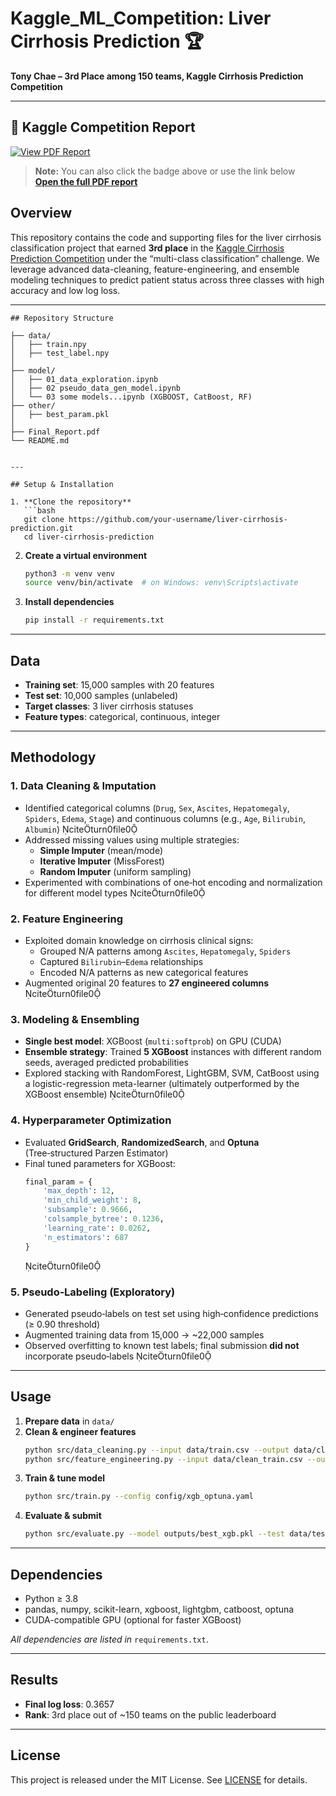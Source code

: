 

# Kaggle_ML_Competition: Liver Cirrhosis Prediction 🏆

**Tony Chae – 3rd Place among 150 teams, Kaggle Cirrhosis Prediction Competition**

---
## 📄 Kaggle Competition Report

[![View PDF Report](https://img.shields.io/badge/View%20Report-PDF-blue?style=flat-square&logo=adobe)](Kaggle%20Report.pdf)

> **Note:** You can also click the badge above or use the link below  
> [**Open the full PDF report**](Kaggle%20Report.pdf)
>

## Overview

This repository contains the code and supporting files for the liver cirrhosis classification project that earned **3rd place** in the [Kaggle Cirrhosis Prediction Competition](https://www.kaggle.com/competitions) under the “multi-class classification” challenge. We leverage advanced data-cleaning, feature-engineering, and ensemble modeling techniques to predict patient status across three classes with high accuracy and low log loss.

---
```
## Repository Structure

├── data/
│   ├── train.npy
│   ├── test_label.npy
│   
├── model/
│   ├── 01_data_exploration.ipynb
│   ├── 02 pseudo_data_gen_model.ipynb
│   └── 03 some models...ipynb (XGBOOST, CatBoost, RF)
├── other/
│   ├── best_param.pkl
│   
├── Final_Report.pdf
└── README.md


---

## Setup & Installation

1. **Clone the repository**  
   ```bash
   git clone https://github.com/your-username/liver-cirrhosis-prediction.git
   cd liver-cirrhosis-prediction
   ```

2. **Create a virtual environment**  
   ```bash
   python3 -m venv venv
   source venv/bin/activate  # on Windows: venv\Scripts\activate
   ```

3. **Install dependencies**  
   ```bash
   pip install -r requirements.txt
   ```

---

## Data

- **Training set**: 15,000 samples with 20 features  
- **Test set**: 10,000 samples (unlabeled)  
- **Target classes**: 3 liver cirrhosis statuses  
- **Feature types**: categorical, continuous, integer 

---

## Methodology

### 1. Data Cleaning & Imputation  
- Identified categorical columns (`Drug`, `Sex`, `Ascites`, `Hepatomegaly`, `Spiders`, `Edema`, `Stage`) and continuous columns (e.g., `Age`, `Bilirubin`, `Albumin`) citeturn0file0  
- Addressed missing values using multiple strategies:
  - **Simple Imputer** (mean/mode)
  - **Iterative Imputer** (MissForest)
  - **Random Imputer** (uniform sampling)
- Experimented with combinations of one‑hot encoding and normalization for different model types citeturn0file0

### 2. Feature Engineering  
- Exploited domain knowledge on cirrhosis clinical signs:
  - Grouped N/A patterns among `Ascites`, `Hepatomegaly`, `Spiders`
  - Captured `Bilirubin`–`Edema` relationships
  - Encoded N/A patterns as new categorical features
- Augmented original 20 features to **27 engineered columns** citeturn0file0

### 3. Modeling & Ensembling  
- **Single best model**: XGBoost (`multi:softprob`) on GPU (CUDA)  
- **Ensemble strategy**: Trained **5 XGBoost** instances with different random seeds, averaged predicted probabilities  
- Explored stacking with RandomForest, LightGBM, SVM, CatBoost using a logistic-regression meta-learner (ultimately outperformed by the XGBoost ensemble) citeturn0file0

### 4. Hyperparameter Optimization  
- Evaluated **GridSearch**, **RandomizedSearch**, and **Optuna** (Tree‑structured Parzen Estimator)  
- Final tuned parameters for XGBoost:  
  ```python
  final_param = {
      'max_depth': 12,
      'min_child_weight': 8,
      'subsample': 0.9666,
      'colsample_bytree': 0.1236,
      'learning_rate': 0.0262,
      'n_estimators': 687
  }
  ```  
  citeturn0file0

### 5. Pseudo‑Labeling (Exploratory)  
- Generated pseudo‑labels on test set using high‑confidence predictions (≥ 0.90 threshold)  
- Augmented training data from 15,000 → ~22,000 samples  
- Observed overfitting to known test labels; final submission **did not** incorporate pseudo‑labels citeturn0file0

---

## Usage

1. **Prepare data** in `data/`
2. **Clean & engineer features**  
   ```bash
   python src/data_cleaning.py --input data/train.csv --output data/clean_train.csv
   python src/feature_engineering.py --input data/clean_train.csv --output data/fe_train.csv
   ```
3. **Train & tune model**  
   ```bash
   python src/train.py --config config/xgb_optuna.yaml
   ```
4. **Evaluate & submit**  
   ```bash
   python src/evaluate.py --model outputs/best_xgb.pkl --test data/test.csv --output submission.csv
   ```

---

## Dependencies

- Python ≥ 3.8  
- pandas, numpy, scikit-learn, xgboost, lightgbm, catboost, optuna  
- CUDA-compatible GPU (optional for faster XGBoost)  

_All dependencies are listed in_ `requirements.txt`.

---

## Results

- **Final log loss**: 0.3657  
- **Rank**: 3rd place out of ~150 teams on the public leaderboard  

---

## License

This project is released under the MIT License. See [LICENSE](LICENSE) for details.
```
